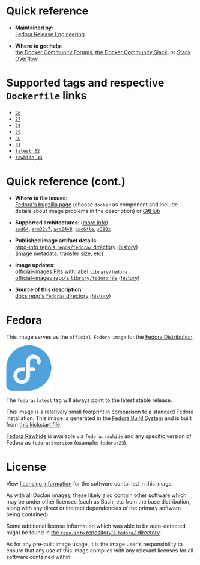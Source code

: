 <!--

********************************************************************************

WARNING:

    DO NOT EDIT "fedora/README.md"

    IT IS AUTO-GENERATED

    (from the other files in "fedora/" combined with a set of templates)

********************************************************************************

-->

# Quick reference

-	**Maintained by**:  
	[Fedora Release Engineering](https://github.com/fedora-cloud/docker-brew-fedora)

-	**Where to get help**:  
	[the Docker Community Forums](https://forums.docker.com/), [the Docker Community Slack](https://dockr.ly/slack), or [Stack Overflow](https://stackoverflow.com/search?tab=newest&q=docker)

# Supported tags and respective `Dockerfile` links

-	[`26`](https://github.com/fedora-cloud/docker-brew-fedora/blob/035aa2a3970e4e10a9a6ae0b79322b882bfe50d3/x86_64/Dockerfile)
-	[`27`](https://github.com/fedora-cloud/docker-brew-fedora/blob/e1796b2753d5a5731de5915661e4639c4342b950/x86_64/Dockerfile)
-	[`28`](https://github.com/fedora-cloud/docker-brew-fedora/blob/aa106da2be30656a7ccb32b96f6788031ce8656f/x86_64/Dockerfile)
-	[`29`](https://github.com/fedora-cloud/docker-brew-fedora/blob/4dbc2ccd3b4d52258981eaf12043025054d53023/x86_64/Dockerfile)
-	[`30`](https://github.com/fedora-cloud/docker-brew-fedora/blob/ec092e1e4679f955d142b91f85ecd30a4f14a6ed/x86_64/Dockerfile)
-	[`31`](https://github.com/fedora-cloud/docker-brew-fedora/blob/dfd9c5c8cb3b98de83f697446ad5885df1476d73/x86_64/Dockerfile)
-	[`latest`, `32`](https://github.com/fedora-cloud/docker-brew-fedora/blob/d44f7abdc99edb550771c154ab81ce8f12e11172/x86_64/Dockerfile)
-	[`rawhide`, `33`](https://github.com/fedora-cloud/docker-brew-fedora/blob/54c8f0cfa2dcedcd2165fecb101e9e4ba9c2c499/x86_64/Dockerfile)

# Quick reference (cont.)

-	**Where to file issues**:  
	[Fedora's bugzilla page](https://bugzilla.redhat.com/enter_bug.cgi?product=Fedora) (choose `docker` as component and include details about image problems in the description) or [GitHub](https://github.com/fedora-cloud/docker-brew-fedora/issues)

-	**Supported architectures**: ([more info](https://github.com/docker-library/official-images#architectures-other-than-amd64))  
	[`amd64`](https://hub.docker.com/r/amd64/fedora/), [`arm32v7`](https://hub.docker.com/r/arm32v7/fedora/), [`arm64v8`](https://hub.docker.com/r/arm64v8/fedora/), [`ppc64le`](https://hub.docker.com/r/ppc64le/fedora/), [`s390x`](https://hub.docker.com/r/s390x/fedora/)

-	**Published image artifact details**:  
	[repo-info repo's `repos/fedora/` directory](https://github.com/docker-library/repo-info/blob/master/repos/fedora) ([history](https://github.com/docker-library/repo-info/commits/master/repos/fedora))  
	(image metadata, transfer size, etc)

-	**Image updates**:  
	[official-images PRs with label `library/fedora`](https://github.com/docker-library/official-images/pulls?q=label%3Alibrary%2Ffedora)  
	[official-images repo's `library/fedora` file](https://github.com/docker-library/official-images/blob/master/library/fedora) ([history](https://github.com/docker-library/official-images/commits/master/library/fedora))

-	**Source of this description**:  
	[docs repo's `fedora/` directory](https://github.com/docker-library/docs/tree/master/fedora) ([history](https://github.com/docker-library/docs/commits/master/fedora))

# Fedora

This image serves as the `official Fedora image` for the [Fedora Distribution](https://getfedora.org/).

![logo](https://raw.githubusercontent.com/docker-library/docs/b449be7df57e9ed9086bb5821bfb5d6cdc5d67a4/fedora/logo.png)

The `fedora:latest` tag will always point to the latest stable release.

This image is a relatively small footprint in comparison to a standard Fedora installation. This image is generated in the [Fedora Build System](http://koji.fedoraproject.org/koji/) and is built from [this kickstart file](https://pagure.io/fedora-kickstarts/blob/master/f/fedora-container-base.ks).

[Fedora Rawhide](https://fedoraproject.org/wiki/Releases/Rawhide) is available via `fedora:rawhide` and any specific version of Fedora as `fedora:$version` (example: `fedora:23`).

# License

View [licensing information](https://fedoraproject.org/wiki/Licensing:Main) for the software contained in this image.

As with all Docker images, these likely also contain other software which may be under other licenses (such as Bash, etc from the base distribution, along with any direct or indirect dependencies of the primary software being contained).

Some additional license information which was able to be auto-detected might be found in [the `repo-info` repository's `fedora/` directory](https://github.com/docker-library/repo-info/tree/master/repos/fedora).

As for any pre-built image usage, it is the image user's responsibility to ensure that any use of this image complies with any relevant licenses for all software contained within.
